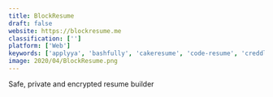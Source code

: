 ```yaml
---
title: BlockResume
draft: false 
website: https://blockresume.me
classification: ['']
platform: ['Web']
keywords: ['applyya', 'bashfully', 'cakeresume', 'code-resume', 'creddle', 'enhancv', 'flowcv', 'hiration', 'my_resume_format', 'pamphlet', 'resume.io', 'rezi', 'standard_resume_pro', 'tinybio', 'visualcv', 'wozber']
image: 2020/04/BlockResume.png
---
```

Safe, private and encrypted resume builder